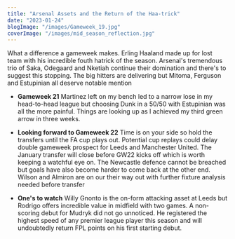 ```yaml
---
title: "Arsenal Assets and the Return of the Haa-trick"
date: "2023-01-24"
blogImage: "/images/Gameweek_19.jpg"
coverImage: "/images/mid_season_reflection.jpg"
---
```


What a difference a gameweek makes. Erling Haaland made up for lost team with his incredible fouth hatrick of the season. Arsenal's tremendous trio of Saka, Odegaard and Nketiah continue their domination and there's to suggest this stopping. The big hitters are delivering but Mitoma, Ferguson and Estupinian all deserve notable mention

- **Gameweek 21** Martinez left on my bench led to a narrow lose in my head-to-head league but choosing Dunk in a 50/50 with Estupinian was all the more painful. Things are looking up as I achieved my third green arrow in three weeks.
- **Looking forward to Gameweek 22** Time is on your side so hold the transfers until the FA cup plays out. Potential cup replays could delay double gameweek prospect for Leeds and Manchester United. The January transfer will close before GW22 kicks off which is worth keeping a watchful eye on. The Newcastle defence cannot be breached but goals have also become harder to come back at the other end. Wilson and Almiron are on our their way out with further fixture analysis needed before transfer

- **One's to watch** Willy Gnonto is the on-form attacking asset at Leeds but Rodrigo offers incredible value in midfield with two games. A non-scoring debut for Mudryk did not go unnoticed. He registered the highest speed of any premier league player this season and will undoubtedly return FPL points on his first starting debut.

